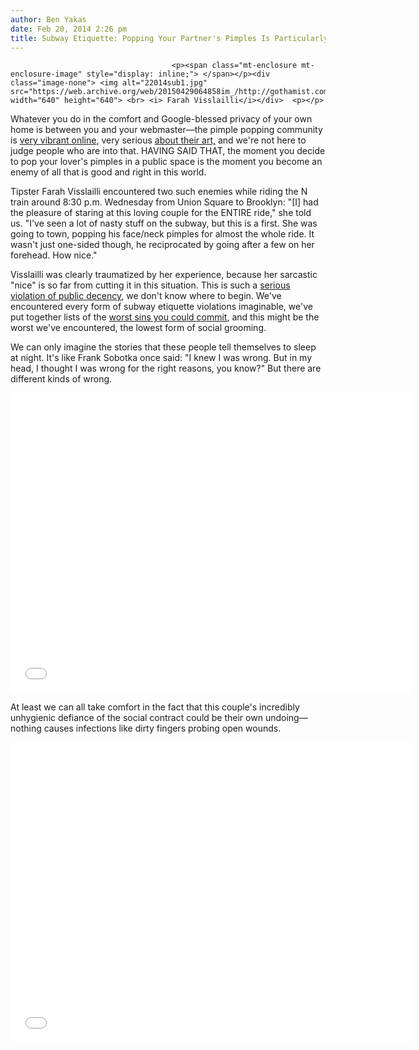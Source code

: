 ```yaml
---
author: Ben Yakas
date: Feb 20, 2014 2:26 pm
title: Subway Etiquette: Popping Your Partner's Pimples Is Particularly Repugnant
---
```


	
										<p><span class="mt-enclosure mt-enclosure-image" style="display: inline;"> </span></p><div class="image-none"> <img alt="22014sub1.jpg" src="https://web.archive.org/web/20150429064858im_/http://gothamist.com/attachments/byakas/22014sub1.jpg" width="640" height="640"> <br> <i> Farah Visslailli</i></div>  <p></p>

<p>Whatever you do in the comfort and Google-blessed privacy of your own home is between you and your webmaster&#x2014;the pimple popping community is <a href="https://web.archive.org/web/20150429064858/http://www.popthatzit.com/">very vibrant online</a>, very serious <a href="https://web.archive.org/web/20150429064858/https://www.google.com/search?q=popping+pimples&amp;oq=popping+pimples&amp;aqs=chrome..69i57j0l5.1551j0j7&amp;sourceid=chrome&amp;espv=210&amp;es_sm=91&amp;ie=UTF-8">about their art,</a> and we&apos;re not here to judge people who are into that. HAVING SAID THAT, the moment you decide to pop your lover&apos;s pimples in a public space is the moment you become an enemy of all that is good and right in this world.</p>

<p>Tipster Farah Visslailli encountered two such enemies while riding the N train around 8:30 p.m. Wednesday from Union Square to Brooklyn: &quot;[I] had the pleasure of staring at this loving couple for the ENTIRE ride,&quot; she told us. &quot;I&apos;ve seen a lot of nasty stuff on the subway, but this is a first. She was going to town, popping his face/neck pimples for almost the whole ride. It wasn&apos;t just one-sided though, he reciprocated by going after a few on her forehead. How nice.&quot;</p>

<p>Visslailli was clearly traumatized by her experience, because her sarcastic &quot;nice&quot; is so far from cutting it in this situation. This is such a <a href="https://web.archive.org/web/20150429064858/http://gothamist.com/tags/subwayetiquette">serious violation of public decency</a>, we don&apos;t know where to begin. We&apos;ve encountered every form of subway etiquette violations imaginable, we&apos;ve put together lists of the <a href="https://web.archive.org/web/20150429064858/http://gothamist.com/2013/05/15/etiquette_week_subway.php#photo-1">worst sins you could commit</a>, and this might be the worst we&apos;ve encountered, the lowest form of social grooming.</p>

<p>We can only imagine the stories that these people tell themselves to sleep at night. It&apos;s like Frank Sobotka once said: &quot;I knew I was wrong. But in my head, I thought I was wrong for the right reasons, you know?&quot; But there are different kinds of wrong. </p>

<p><iframe width="640" height="480" src="//web.archive.org/web/20150429064858if_/http://www.youtube.com/embed/nZaT80yGdRs" frameborder="0" allowfullscreen></iframe></p>

<p>At least we can all take comfort in the fact that this couple&apos;s incredibly unhygienic defiance of the social contract could be their own undoing&#x2014;nothing causes infections like dirty fingers probing open wounds.</p>

<p><iframe width="640" height="480" src="//web.archive.org/web/20150429064858if_/http://www.youtube.com/embed/74Kn1pNIlq8" frameborder="0" allowfullscreen></iframe></p>					
										
									
				